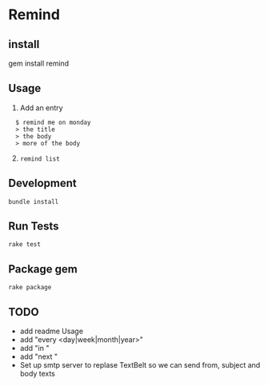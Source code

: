 # Remind

## install
gem install remind

## Usage
1. Add an entry
```
  $ remind me on monday
  > the title
  > the body
  > more of the body
```
2. `remind list`

## Development
`bundle install`

## Run Tests
`rake test`

## Package gem
`rake package`

## TODO
- add readme Usage
- add "every <day|week|month|year>"
- add "in <count> <days>"
- add "next <time>"
- Set up smtp server to replase TextBelt so we can send from, subject and body texts

